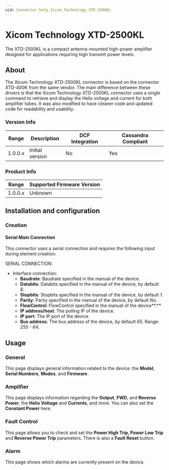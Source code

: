 ```yaml
---
uid: Connector_help_Xicom_Technology_XTD-2500KL
---
```


# Xicom Technology XTD-2500KL

The XTD-2500KL is a compact antenna-mounted high-power amplifier designed for applications requiring high transmit power levels.

## About

The Xicom Technology XTD-2500KL connector is based on the connector XTD-400K from the same vendor. The main difference between these drivers is that the Xicom Technology XTD-2500KL connector uses a single command to retrieve and display the Helix voltage and current for both amplifier tubes. It was also modified to have cleaner code and updated code for readability and usability.

### Version Info

| **Range** | **Description** | **DCF Integration** | **Cassandra Compliant** |
|------------------|-----------------|---------------------|-------------------------|
| 1.0.0.x          | Initial version | No                  | Yes                     |

### Product Info

| Range | Supported Firmware Version |
|------------------|-----------------------------|
| 1.0.0.x          | Unknown                     |

## Installation and configuration

### Creation

#### Serial Main Connection

This connector uses a serial connection and requires the following input during element creation:

SERIAL CONNECTION:

- Interface connection:
  - **Baudrate**: Baudrate specified in the manual of the device.
  - **Databits**: Databits specified in the manual of the device, by default *8*.
  - **Stopbits**: Stopbits specified in the manual of the device, by default *1*.
  - **Parity**: Parity specified in the manual of the device, by default *No*.
  - **FlowControl**: FlowControl specified in the manual of the device**.**
  - **IP address/host**: The polling IP of the device.
  - **IP port**: The IP port of the device.
  - **Bus address**: The bus address of the device, by default *65*. Range: *255 - 64*.

## Usage

### General

This page displays general information related to the device: the **Model**, **Serial Numbers**, **Modes**, and **Firmware**.

### Amplifier

This page displays information regarding the **Output**, **FWD**, and **Reverse Power**, the **Helix Voltage** and **Currents**, and more. You can also set the **Constant Power** here.

### Fault Control

This page allows you to check and set the **Power High Trip, Power Low Trip** and **Reverse Power Trip** parameters. There is also a **Fault Reset** button.

### Alarm

This page shows which alarms are currently present on the device.
